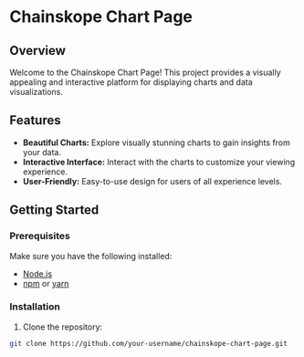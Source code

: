 # Chainskope Chart Page

## Overview

Welcome to the Chainskope Chart Page! This project provides a visually appealing and interactive platform for displaying charts and data visualizations.

## Features

- **Beautiful Charts:** Explore visually stunning charts to gain insights from your data.
- **Interactive Interface:** Interact with the charts to customize your viewing experience.
- **User-Friendly:** Easy-to-use design for users of all experience levels.

## Getting Started

### Prerequisites

Make sure you have the following installed:

- [Node.js](https://nodejs.org/)
- [npm](https://www.npmjs.com/) or [yarn](https://yarnpkg.com/)

### Installation

1. Clone the repository:

```bash
git clone https://github.com/your-username/chainskope-chart-page.git
